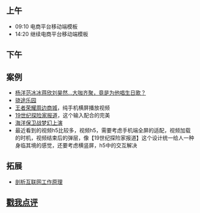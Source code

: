 ## 上午
* 09:10 电商平台移动端模板
* 14:20 继续电商平台移动端模板
## 下午

## 案例
* [杨洋范冰冰蒋欣刘昊然…大咖齐聚，竟是为他唱生日歌？](http://yhd.180shanghai.cn/index.php)
* [骁途乐园](https://open.weixin.qq.com/connect/oauth2/authorize?appid=wx9cdd26f2a0f2eb4c&redirect_uri=http%3a%2f%2fwx.e2capp.com%2fcallback%3fredirect_url%3dhttp%253a%252f%252fxtly.ser1.lingmu001.com%252fclient%252fhome%252findex.aspx%253fshare_openid%253doLaWUwRMEsyuW91KtR401avHLwHs%26share_openid%3doLaWUwRMEsyuW91KtR401avHLwHs&response_type=code&scope=snsapi_userinfo&state=xtly.suzuki#wechat_redirect)
* [王者荣耀周边商城](https://pvp.qq.com/cp/a20170703zb/index.html?ADTAG=tgi.wx.share.message)，纯手机横屏播放视频
* [19世纪探险家报道](http://campaign.longines.com/185anniversary/html/)，这个输入配合的完美
* [海洋保卫战梦幻上演](http://go.163.com/2017/0703/chimelong-wap/)
* 最近看到的视频h5比较多，视频h5，需要考虑手机端全屏的适配，视频加载的时机，视频结束后的弹层，像【19世纪探险家报道】这个设计统一给人一种身临其境的感觉，还要考虑横竖屏，h5中的交互解决

## 拓展
* [剖析互联网工作原理](http://geek.csdn.net/news/detail/210126)

## [戳我点评](https://github.com/chinachenhuakang/work-detail/issues/4)
